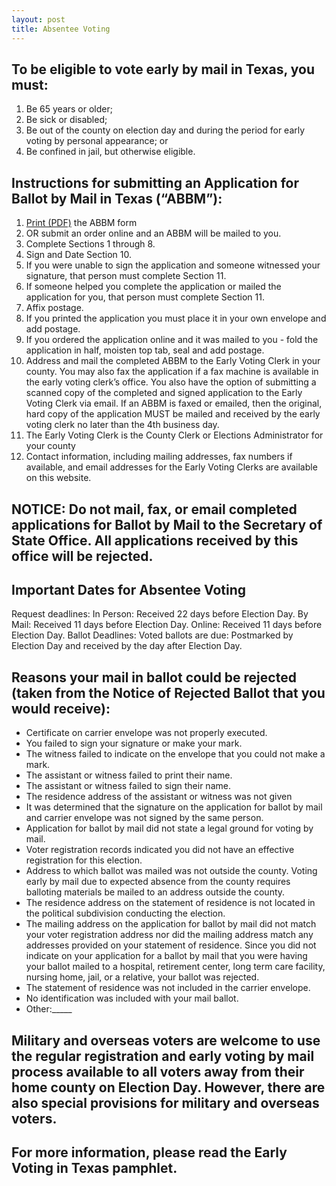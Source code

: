 ```yaml
---
layout: post
title: Absentee Voting
---
```

## To be eligible to vote early by mail in Texas, you must: 
1. Be 65 years or older;
2. Be sick or disabled;
3. Be out of the county on election day and during the period for early voting by personal appearance; or
4. Be confined in jail, but otherwise eligible.

## Instructions for submitting an Application for Ballot by Mail in Texas (“ABBM”):
1. [Print (PDF)](https://webservices.sos.state.tx.us/forms/5-15f.pdf) the ABBM form
2. OR submit an order online and an ABBM will be mailed to you.
3. Complete Sections 1 through 8.
4. Sign and Date Section 10.
5. If you were unable to sign the application and someone witnessed your signature, that person must complete Section 11.
6. If someone helped you complete the application or mailed the application for you, that person must complete Section 11.
7. Affix postage.
  1. If you printed the application you must place it in your own envelope and add postage.
  2. If you ordered the application online and it was mailed to you - fold the application in half, moisten top tab, seal and add postage.
8. Address and mail the completed ABBM to the Early Voting Clerk in your county. You may also fax the application if a fax machine is available in the early voting clerk’s office.  You also have the option of submitting a scanned copy of the completed and signed application to the Early Voting Clerk via email. If an ABBM is faxed or emailed, then the original, hard copy of the application MUST be mailed and received by the early voting clerk no later than the 4th business day.
  1. The Early Voting Clerk is the County Clerk or Elections Administrator for your county
  2. Contact information, including mailing addresses, fax numbers if available, and email addresses for the Early Voting Clerks are available on this website.

## NOTICE: Do not mail, fax, or email completed applications for Ballot by Mail to the Secretary of State Office. All applications received by this office will be rejected. 

## Important Dates for Absentee Voting
Request deadlines: 
  In Person: Received 22 days before Election Day.
  By Mail: Received 11 days before Election Day.
  Online: Received 11 days before Election Day.
Ballot Deadlines: 
  Voted ballots are due: Postmarked by Election Day and received by the day after Election Day. 

## Reasons your mail in ballot could be rejected (taken from the Notice of Rejected Ballot that you would receive):
- Certificate on carrier envelope was not properly executed. 
- You failed to sign your signature or make your mark. 
- The witness failed to indicate on the envelope that you could not make a mark. 
- The assistant or witness failed to print their name. 
- The assistant or witness failed to sign their name. 
- The residence address of the assistant or witness was not given
- It was determined that the signature on the application for ballot by mail and carrier envelope was not signed by the same person. 
- Application for ballot by mail did not state a legal ground for voting by mail. 
- Voter registration records indicated you did not have an effective registration for this election. 
- Address to which ballot was mailed was not outside the county. Voting early by mail due to expected absence from the county requires balloting materials be mailed to an address outside the county. 
- The residence address on the statement of residence is not located in the political subdivision conducting the election. 
- The mailing address on the application for ballot by mail did not match your voter registration address nor did the mailing address match any addresses provided on your statement of residence. Since you did not indicate on your application for a ballot by mail that you were having your ballot mailed to a hospital, retirement center, long term care facility, nursing home, jail, or a relative, your ballot was rejected. 
- The statement of residence was not included in the carrier envelope. 
- No identification was included with your mail ballot.
- Other:_____

## Military and overseas voters are welcome to use the regular registration and early voting by mail process available to all voters away from their home county on Election Day. However, there are also special provisions for military and overseas voters.

## For more information, please read the Early Voting in Texas pamphlet.
